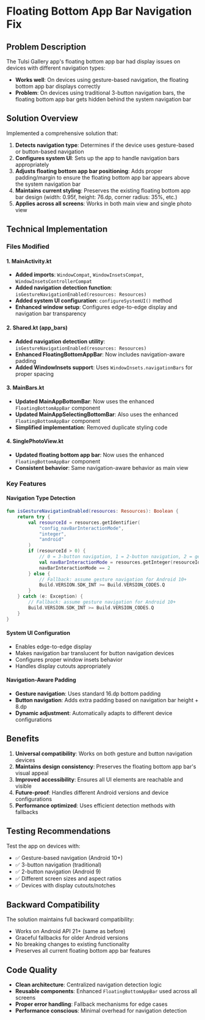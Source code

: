 # Floating Bottom App Bar Navigation Fix

## Problem Description

The Tulsi Gallery app's floating bottom app bar had display issues on devices with different navigation types:

- **Works well**: On devices using gesture-based navigation, the floating bottom app bar displays correctly
- **Problem**: On devices using traditional 3-button navigation bars, the floating bottom app bar gets hidden behind the system navigation bar

## Solution Overview

Implemented a comprehensive solution that:

1. **Detects navigation type**: Determines if the device uses gesture-based or button-based navigation
2. **Configures system UI**: Sets up the app to handle navigation bars appropriately
3. **Adjusts floating bottom app bar positioning**: Adds proper padding/margin to ensure the floating bottom app bar appears above the system navigation bar
4. **Maintains current styling**: Preserves the existing floating bottom app bar design (width: 0.95f, height: 76.dp, corner radius: 35%, etc.)
5. **Applies across all screens**: Works in both main view and single photo view

## Technical Implementation

### Files Modified

#### 1. MainActivity.kt
- **Added imports**: `WindowCompat`, `WindowInsetsCompat`, `WindowInsetsControllerCompat`
- **Added navigation detection function**: `isGestureNavigationEnabled(resources: Resources)`
- **Added system UI configuration**: `configureSystemUI()` method
- **Enhanced window setup**: Configures edge-to-edge display and navigation bar transparency

#### 2. Shared.kt (app_bars)
- **Added navigation detection utility**: `isGestureNavigationEnabled(resources: Resources)`
- **Enhanced FloatingBottomAppBar**: Now includes navigation-aware padding
- **Added WindowInsets support**: Uses `WindowInsets.navigationBars` for proper spacing

#### 3. MainBars.kt
- **Updated MainAppBottomBar**: Now uses the enhanced `FloatingBottomAppBar` component
- **Updated MainAppSelectingBottomBar**: Also uses the enhanced `FloatingBottomAppBar` component
- **Simplified implementation**: Removed duplicate styling code

#### 4. SinglePhotoView.kt
- **Updated floating bottom app bar**: Now uses the enhanced `FloatingBottomAppBar` component
- **Consistent behavior**: Same navigation-aware behavior as main view

### Key Features

#### Navigation Type Detection
```kotlin
fun isGestureNavigationEnabled(resources: Resources): Boolean {
    return try {
        val resourceId = resources.getIdentifier(
            "config_navBarInteractionMode", 
            "integer", 
            "android"
        )
        if (resourceId > 0) {
            // 0 = 3-button navigation, 1 = 2-button navigation, 2 = gesture navigation
            val navBarInteractionMode = resources.getInteger(resourceId)
            navBarInteractionMode == 2
        } else {
            // Fallback: assume gesture navigation for Android 10+
            Build.VERSION.SDK_INT >= Build.VERSION_CODES.Q
        }
    } catch (e: Exception) {
        // Fallback: assume gesture navigation for Android 10+
        Build.VERSION.SDK_INT >= Build.VERSION_CODES.Q
    }
}
```

#### System UI Configuration
- Enables edge-to-edge display
- Makes navigation bar translucent for button navigation devices
- Configures proper window insets behavior
- Handles display cutouts appropriately

#### Navigation-Aware Padding
- **Gesture navigation**: Uses standard 16.dp bottom padding
- **Button navigation**: Adds extra padding based on navigation bar height + 8.dp
- **Dynamic adjustment**: Automatically adapts to different device configurations

## Benefits

1. **Universal compatibility**: Works on both gesture and button navigation devices
2. **Maintains design consistency**: Preserves the floating bottom app bar's visual appeal
3. **Improved accessibility**: Ensures all UI elements are reachable and visible
4. **Future-proof**: Handles different Android versions and device configurations
5. **Performance optimized**: Uses efficient detection methods with fallbacks

## Testing Recommendations

Test the app on devices with:
- ✅ Gesture-based navigation (Android 10+)
- ✅ 3-button navigation (traditional)
- ✅ 2-button navigation (Android 9)
- ✅ Different screen sizes and aspect ratios
- ✅ Devices with display cutouts/notches

## Backward Compatibility

The solution maintains full backward compatibility:
- Works on Android API 21+ (same as before)
- Graceful fallbacks for older Android versions
- No breaking changes to existing functionality
- Preserves all current floating bottom app bar features

## Code Quality

- **Clean architecture**: Centralized navigation detection logic
- **Reusable components**: Enhanced `FloatingBottomAppBar` used across all screens
- **Proper error handling**: Fallback mechanisms for edge cases
- **Performance conscious**: Minimal overhead for navigation detection
